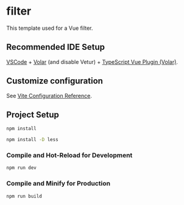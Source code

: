 # filter

This template used for a Vue filter.

## Recommended IDE Setup

[VSCode](https://code.visualstudio.com/) + [Volar](https://marketplace.visualstudio.com/items?itemName=Vue.volar) (and disable Vetur) + [TypeScript Vue Plugin (Volar)](https://marketplace.visualstudio.com/items?itemName=Vue.vscode-typescript-vue-plugin).

## Customize configuration

See [Vite Configuration Reference](https://vitejs.dev/config/).

## Project Setup

```sh
npm install
```
```sh
npm install -D less
```

### Compile and Hot-Reload for Development

```sh
npm run dev
```

### Compile and Minify for Production

```sh
npm run build
```
